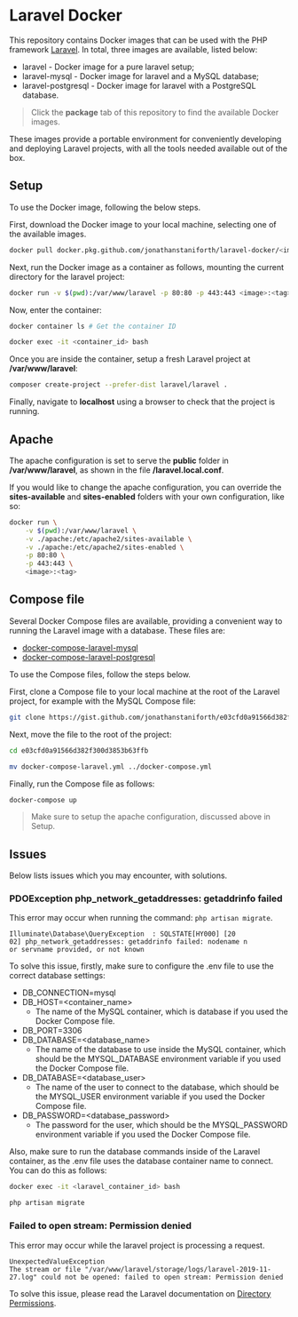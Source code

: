 # Laravel Docker

This repository contains Docker images that can be used with the PHP framework [Laravel](https://laravel.com). In total, three images are available, listed below:

* laravel - Docker image for a pure laravel setup;
* laravel-mysql - Docker image for laravel and a MySQL database;
* laravel-postgresql - Docker image for laravel with a PostgreSQL database.

> Click the **package** tab of this repository to find the available Docker images.

These images provide a portable environment for conveniently developing and deploying Laravel projects, with all the tools needed available out of the box.

## Setup

To use the Docker image, following the below steps.

First, download the Docker image to your local machine, selecting one of the available images.

```bash
docker pull docker.pkg.github.com/jonathanstaniforth/laravel-docker/<image>:<tag>
```

Next, run the Docker image as a container as follows, mounting the current directory for the laravel project:

```bash
docker run -v $(pwd):/var/www/laravel -p 80:80 -p 443:443 <image>:<tag>
```

Now, enter the container:

```bash
docker container ls # Get the container ID

docker exec -it <container_id> bash
```

Once you are inside the container, setup a fresh Laravel project at **/var/www/laravel**:

```bash
composer create-project --prefer-dist laravel/laravel .
```

Finally, navigate to **localhost** using a browser to check that the project is running.

## Apache

The apache configuration is set to serve the **public** folder in **/var/www/laravel**, as shown in the file **/laravel.local.conf**.

If you would like to change the apache configuration, you can override the **sites-available** and **sites-enabled** folders with your own configuration, like so:

```bash
docker run \
    -v $(pwd):/var/www/laravel \
    -v ./apache:/etc/apache2/sites-available \
    -v ./apache:/etc/apache2/sites-enabled \
    -p 80:80 \
    -p 443:443 \
    <image>:<tag>
```

## Compose file

Several Docker Compose files are available, providing a convenient way to running the Laravel image with a database. These files are:

* [docker-compose-laravel-mysql](https://gist.github.com/jonathanstaniforth/e03cfd0a91566d382f300d3853b63ffb)
* [docker-compose-laravel-postgresql](https://gist.github.com/jonathanstaniforth/21db87c998d84d10defd4523a3aae4e7)

To use the Compose files, follow the steps below.

First, clone a Compose file to your local machine at the root of the Laravel project, for example with the MySQL Compose file:

```bash
git clone https://gist.github.com/jonathanstaniforth/e03cfd0a91566d382f300d3853b63ffb
```

Next, move the file to the root of the project:

```bash
cd e03cfd0a91566d382f300d3853b63ffb

mv docker-compose-laravel.yml ../docker-compose.yml
```

Finally, run the Compose file as follows:

```bash
docker-compose up
```

> Make sure to setup the apache configuration, discussed above in Setup.

## Issues

Below lists issues which you may encounter, with solutions.

### PDOException php_network_getaddresses: getaddrinfo failed

This error may occur when running the command: ```php artisan migrate```.

```
Illuminate\Database\QueryException  : SQLSTATE[HY000] [20
02] php_network_getaddresses: getaddrinfo failed: nodename n
or servname provided, or not known
```

To solve this issue, firstly, make sure to configure the .env file to use the correct database settings:

* DB_CONNECTION=mysql
* DB_HOST=\<container\_name\>
  * The name of the MySQL container, which is database if you used the Docker Compose file.
* DB_PORT=3306
* DB_DATABASE=\<database\_name\>
  * The name of the database to use inside the MySQL container, which should be the MYSQL_DATABASE environment variable if you used the Docker Compose file.
* DB_DATABASE=\<database\_user\>
  * The name of the user to connect to the database, which should be the MYSQL_USER environment variable if you used the Docker Compose file.
* DB_PASSWORD=\<database\_password\>
  * The password for the user, which should be the MYSQL_PASSWORD environment variable if you used the Docker Compose file.

Also, make sure to run the database commands inside of the Laravel container, as the .env file uses the database container name to connect. You can do this as follows:

```bash
docker exec -it <laravel_container_id> bash

php artisan migrate
```

### Failed to open stream: Permission denied

This error may occur while the laravel project is processing a request.

```
UnexpectedValueException
The stream or file "/var/www/laravel/storage/logs/laravel-2019-11-27.log" could not be opened: failed to open stream: Permission denied
```

To solve this issue, please read the Laravel documentation on [Directory Permissions](https://laravel.com/docs/6.x/installation).